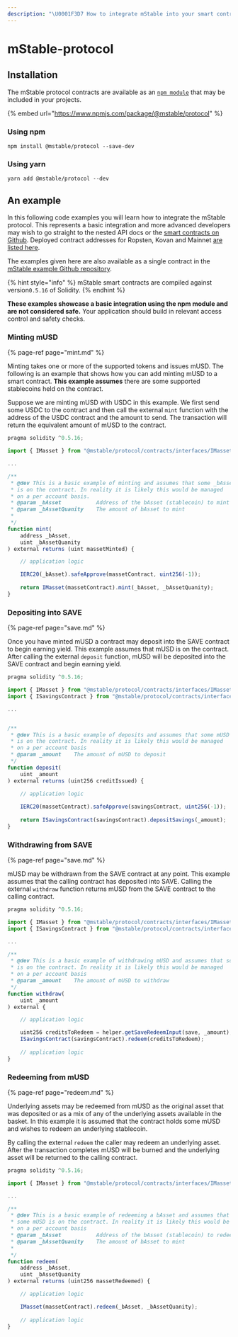 ```yaml
---
description: "\U0001F3D7️ How to integrate mStable into your smart contracts."
---
```


# mStable-protocol

## Installation

The mStable protocol contracts are available as an [`npm module`](https://www.npmjs.com/package/@mstable/protocol) that may be included in your projects.

{% embed url="https://www.npmjs.com/package/@mstable/protocol" %}

### Using npm

```text
npm install @mstable/protocol --save-dev 
```

### Using yarn

```text
yarn add @mstable/protocol --dev
```

## An example

In this following code examples you will learn how to integrate the mStable protocol. This represents a basic integration and more advanced developers may wish to go straight to the nested API docs or the [smart contracts on Github](https://github.com/mstable/mStable-contracts). Deployed contract addresses for Ropsten, Kovan and Mainnet [are listed here](../deployed-addresses.md). 

The examples given here are also available as a single contract in the [mStable example Github repository](https://github.com/mstable/mStable-example). 

{% hint style="info" %}
 mStable smart contracts are compiled against version`0.5.16` of Solidity.
{% endhint %}

**These examples showcase a basic integration using the npm module and are not considered safe.** Your application should build in relevant access control and safety checks.

### 

### Minting mUSD

{% page-ref page="mint.md" %}

Minting takes one or more of the supported tokens and issues mUSD. The following is an example that shows how you can add minting mUSD to a smart contract. **This example assumes** there are some supported stablecoins held on the contract.

Suppose we are minting mUSD with USDC in this example. We first send some USDC to the contract and then call the external `mint` function with the address of the USDC contract and the amount to send. The transaction will return the equivalent amount of mUSD to the contract.

```typescript
pragma solidity ^0.5.16;

import { IMasset } from "@mstable/protocol/contracts/interfaces/IMasset.sol";

...

/**
 * @dev This is a basic example of minting and assumes that some _bAsset 
 * is on the contract. In reality it is likely this would be managed
 * on a per account basis.
 * @param _bAsset           Address of the bAsset (stablecoin) to mint with
 * @param _bAssetQuanity    The amount of bAsset to mint
 *
 */
function mint(
    address _bAsset,
    uint _bAssetQuanity
) external returns (uint massetMinted) {

    // application logic

    IERC20(_bAsset).safeApprove(massetContract, uint256(-1));
    
    return IMasset(massetContract).mint(_bAsset, _bAssetQuanity);
}
```

### Depositing into SAVE

{% page-ref page="save.md" %}

Once you have minted mUSD a contract may deposit into the SAVE contract to begin earning yield. This example assumes that mUSD is on the contract. After calling the external `deposit` function, mUSD will be deposited into the SAVE contract and begin earning yield.

```typescript
pragma solidity ^0.5.16;

import { IMasset } from "@mstable/protocol/contracts/interfaces/IMasset.sol";
import { ISavingsContract } from "@mstable/protocol/contracts/interfaces/ISavingsContract.sol";

...


/**
 * @dev This is a basic example of deposits and assumes that some mUSD 
 * is on the contract. In reality it is likely this would be managed
 * on a per account basis
 * @param _amount    The amount of mUSD to deposit
 */
function deposit(
    uint _amount
) external returns (uint256 creditIssued) {

    // application logic
    
    IERC20(massetContract).safeApprove(savingsContract, uint256(-1));
    
    return ISavingsContract(savingsContract).depositSavings(_amount);
}

```

### Withdrawing from SAVE

{% page-ref page="save.md" %}

mUSD may be withdrawn from the SAVE contract at any point. This example assumes that the calling contract has deposited into SAVE. Calling the external `withdraw` function returns mUSD from the SAVE contract to the calling contract.

```typescript
pragma solidity ^0.5.16;

import { IMasset } from "@mstable/protocol/contracts/interfaces/IMasset.sol";
import { ISavingsContract } from "@mstable/protocol/contracts/interfaces/ISavingsContract.sol";

...

/**
 * @dev This is a basic example of withdrawing mUSD and assumes that some mUSD 
 * is on the contract. In reality it is likely this would be managed
 * on a per account basis
 * @param _amount    The amount of mUSD to withdraw
 */
function withdraw(
    uint _amount
) external {

    // application logic

    uint256 creditsToRedeem = helper.getSaveRedeemInput(save, _amount);
    ISavingsContract(savingsContract).redeem(creditsToRedeem);
    
    // application logic
}

```

### Redeeming from mUSD

{% page-ref page="redeem.md" %}

Underlying assets may be redeemed from mUSD as the original asset that was deposited or as a mix of any of the underlying assets available in the basket. In this example it is assumed that the contract holds some mUSD and wishes to redeem an underlying stablecoin.

By calling the external `redeem` the caller may redeem an underlying asset. After the transaction completes mUSD will be burned and the underlying asset will be returned to the calling contract.

```typescript
pragma solidity ^0.5.16;

import { IMasset } from "@mstable/protocol/contracts/interfaces/IMasset.sol";

...

/**
 * @dev This is a basic example of redeeming a bAsset and assumes that 
 * some mUSD is on the contract. In reality it is likely this would be managed
 * on a per account basis
 * @param _bAsset           Address of the bAsset (stablecoin) to redeem with
 * @param _bAssetQuanity    The amount of bAsset to mint
 *
 */
function redeem(
    address _bAsset,
    uint _bAssetQuanity
) external returns (uint256 massetRedeemed) {

    // application logic

    IMasset(massetContract).redeem(_bAsset, _bAssetQuanity);
    
    // application logic
}
```

